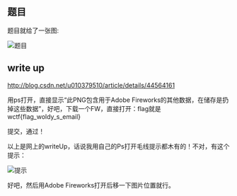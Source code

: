 ## 题目
题目就给了一张图:

![题目]()

## write up
http://blog.csdn.net/u010379510/article/details/44564161

用ps打开，直接显示“此PNG包含用于Adobe Fireworks的其他数据，在储存是扔掉这些数据”，好吧，下载一个FW，直接打开：flag就是wctf{flag_woldy_s_email}

提交，通过！

以上是网上的writeUp，话说我用自己的Ps打开毛线提示都木有的！不对，有这个提示：

![提示]()

好吧，然后用Adobe Fireworks打开后移一下图片位置就行。